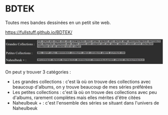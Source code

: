 # BDTEK
Toutes mes bandes dessinées en un petit site web.

https://fullstuff.github.io/BDTEK/

![Les trois collections](Menu.png "Les trois collections")

On peut y trouver 3 catégories :
- Les grandes collections : c'est là où on trouve des collections avec beaucoup d'albums, on y trouve beaucoup de mes séries préférées
- Les petites collections : c'est là où on trouve des collections avec peu d'albums, rarement complètes mais elles mérites d'être citées
- Naheulbeuk + : c'est l'ensemble des séries se situant dans l'univers de Naheulbeuk
